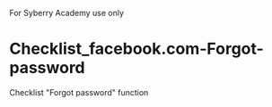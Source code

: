 For Syberry Academy use only

# Checklist_facebook.com-Forgot-password
Checklist "Forgot password" function
